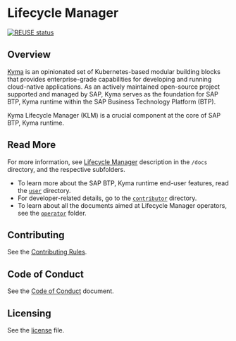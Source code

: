 # Lifecycle Manager

<!-- markdown-link-check-disable-next-line -->
[![REUSE status](https://api.reuse.software/badge/github.com/kyma-project/lifecycle-manager)](https://api.reuse.software/info/github.com/kyma-project/lifecycle-manager)

## Overview

[Kyma](https://kyma-project.io/) is an opinionated set of Kubernetes-based modular building blocks that provides enterprise-grade capabilities for developing and running cloud-native applications. As an actively maintained open-source project supported and managed by SAP, Kyma serves as the foundation for SAP BTP, Kyma runtime within the SAP Business Technology Platform (BTP).

Kyma Lifecycle Manager (KLM) is a crucial component at the core of SAP BTP, Kyma runtime. 

## Read More

For more information, see [Lifecycle Manager](/docs/README.md) description in the `/docs` directory, and the respective subfolders.

* To learn more about the SAP BTP, Kyma runtime end-user features, read the [`user`](/docs/user/README.md) directory.
* For developer-related details, go to the [`contributor`](/docs/contributor/README.md) directory.
* To learn about all the documents aimed at Lifecycle Manager operators, see the [`operator`](/docs/operator/README.md) folder.

## Contributing

See the [Contributing Rules](CONTRIBUTING.md).

## Code of Conduct

See the [Code of Conduct](CODE_OF_CONDUCT.md) document.

## Licensing

See the [license](LICENSE) file.
